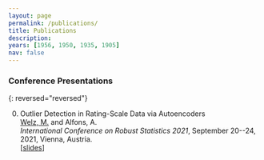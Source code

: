 ```yaml
---
layout: page
permalink: /publications/
title: Publications
description: 
years: [1956, 1950, 1935, 1905]
nav: false
---
```


### Conference Presentations ###
{: reversed="reversed"}

0. <span class="font-weight-bold">Outlier Detection in Rating-Scale Data via Autoencoders</span><br>
   <u>Welz, M.</u> and Alfons, A.<br>
   *International Conference on Robust Statistics 2021*, September 20--24, 2021, Vienna, Austria.<br>
   [[slides](icors2021.pdf)]


<!--
### Working Papers ###

{: reversed="reversed"}

0. <span class="font-weight-bold">Awesome Title 1</span><br>
   <span class="font-weight-bold">Welz, M.,</span> Doe, J.,  and Mustermann, M.<br>
   *Cool Journal*, 1(1):1--20, 2021.<br>
   [[link](https://www.google.com/)] [[arXiv](https://www.google.com/)] [[poster](slides.pdf)] [[slides](slides1.pdf)] [[code](https://www.google.com/)]

### Peer-Reviewed Papers ###

{: reversed="reversed"}

0. <span class="font-weight-bold">Awesome Title 1</span><br>
   <span class="font-weight-bold">Welz, M.,</span> Doe, J.,  and Mustermann, M.<br>
   *Cool Journal*, 1(1):1--20, 2021.<br>
   [[link](https://www.google.com/)] [[arXiv](https://www.google.com/)] [[poster](slides.pdf)] [[slides](slides1.pdf)] [[code](https://www.google.com/)]
   
0. <span class="font-weight-bold">Awesome Title 2: Lorem Ipsum Lorem Ipsum Lorem</span><br>
   <span class="font-weight-bold">Welz, M.,</span> Doe, J.,  and Mustermann, M. <br>
   *Cool Journal*, 1(1):1--20, 2021.<br>
   [[link](https://www.google.com/)] [[arXiv](https://www.google.com/)] [[poster](slides.pdf)] [[slides](slides1.pdf)] [[code](https://www.google.com/)]
-->
